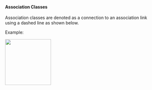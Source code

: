 <link rel="stylesheet" href="{{baseUrl}}/css/textbook.css">

<div class="website-content">

#### Association Classes

<div id="main">

Association classes are denoted as a connection to an association link using a dashed line as shown below.  

<tip-box>

Example:

<img src="{{baseUrl}}/uml/classDiagrams/associationClasses/introduction/images/manWoman.png" height="150" />
<p/>

</tip-box>

<!-- extras ------------------------------------------------------------------------------------ -->

<panel header=":paperclip: Extras" expandable type="seamless" expanded>

  <panel header=":mortar_board: Learning Outcomes" expandable type="seamless">
    <include src="exercises.md" />
  </panel>

  <panel header=":package: Resources" expandable type="seamless">
    <include src="resources.md" />
  </panel>

</panel>

</div>
</div>
